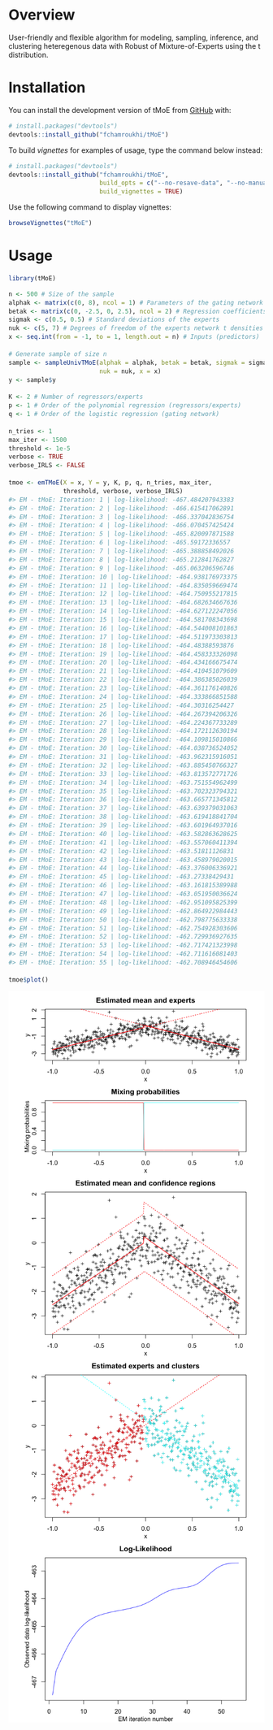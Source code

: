 
<!-- README.md is generated from README.Rmd. Please edit that file -->
<!-- badges: start -->
<!-- badges: end -->
Overview
========

User-friendly and flexible algorithm for modeling, sampling, inference, and clustering heteregenous data with Robust of Mixture-of-Experts using the t distribution.

Installation
============

You can install the development version of tMoE from [GitHub](https://github.com/) with:

``` r
# install.packages("devtools")
devtools::install_github("fchamroukhi/tMoE")
```

To build *vignettes* for examples of usage, type the command below instead:

``` r
# install.packages("devtools")
devtools::install_github("fchamroukhi/tMoE", 
                         build_opts = c("--no-resave-data", "--no-manual"), 
                         build_vignettes = TRUE)
```

Use the following command to display vignettes:

``` r
browseVignettes("tMoE")
```

Usage
=====

``` r
library(tMoE)
```

``` r
n <- 500 # Size of the sample
alphak <- matrix(c(0, 8), ncol = 1) # Parameters of the gating network
betak <- matrix(c(0, -2.5, 0, 2.5), ncol = 2) # Regression coefficients of the experts
sigmak <- c(0.5, 0.5) # Standard deviations of the experts
nuk <- c(5, 7) # Degrees of freedom of the experts network t densities
x <- seq.int(from = -1, to = 1, length.out = n) # Inputs (predictors)

# Generate sample of size n
sample <- sampleUnivTMoE(alphak = alphak, betak = betak, sigmak = sigmak, 
                         nuk = nuk, x = x)
y <- sample$y

K <- 2 # Number of regressors/experts
p <- 1 # Order of the polynomial regression (regressors/experts)
q <- 1 # Order of the logistic regression (gating network)

n_tries <- 1
max_iter <- 1500
threshold <- 1e-5
verbose <- TRUE
verbose_IRLS <- FALSE

tmoe <- emTMoE(X = x, Y = y, K, p, q, n_tries, max_iter, 
               threshold, verbose, verbose_IRLS)
#> EM - tMoE: Iteration: 1 | log-likelihood: -467.484207943383
#> EM - tMoE: Iteration: 2 | log-likelihood: -466.615417062891
#> EM - tMoE: Iteration: 3 | log-likelihood: -466.337042836754
#> EM - tMoE: Iteration: 4 | log-likelihood: -466.070457425424
#> EM - tMoE: Iteration: 5 | log-likelihood: -465.820097871588
#> EM - tMoE: Iteration: 6 | log-likelihood: -465.59172336557
#> EM - tMoE: Iteration: 7 | log-likelihood: -465.388858492026
#> EM - tMoE: Iteration: 8 | log-likelihood: -465.212841762827
#> EM - tMoE: Iteration: 9 | log-likelihood: -465.063206596746
#> EM - tMoE: Iteration: 10 | log-likelihood: -464.938176973375
#> EM - tMoE: Iteration: 11 | log-likelihood: -464.835059669474
#> EM - tMoE: Iteration: 12 | log-likelihood: -464.750955217815
#> EM - tMoE: Iteration: 13 | log-likelihood: -464.682634667636
#> EM - tMoE: Iteration: 14 | log-likelihood: -464.627122247056
#> EM - tMoE: Iteration: 15 | log-likelihood: -464.581708343698
#> EM - tMoE: Iteration: 16 | log-likelihood: -464.544008101863
#> EM - tMoE: Iteration: 17 | log-likelihood: -464.511973303813
#> EM - tMoE: Iteration: 18 | log-likelihood: -464.48388593876
#> EM - tMoE: Iteration: 19 | log-likelihood: -464.458333326098
#> EM - tMoE: Iteration: 20 | log-likelihood: -464.434166675474
#> EM - tMoE: Iteration: 21 | log-likelihood: -464.410451079609
#> EM - tMoE: Iteration: 22 | log-likelihood: -464.386385026039
#> EM - tMoE: Iteration: 23 | log-likelihood: -464.361176140826
#> EM - tMoE: Iteration: 24 | log-likelihood: -464.333866851588
#> EM - tMoE: Iteration: 25 | log-likelihood: -464.30316254427
#> EM - tMoE: Iteration: 26 | log-likelihood: -464.267394206326
#> EM - tMoE: Iteration: 27 | log-likelihood: -464.224367733289
#> EM - tMoE: Iteration: 28 | log-likelihood: -464.172112630194
#> EM - tMoE: Iteration: 29 | log-likelihood: -464.109815010866
#> EM - tMoE: Iteration: 30 | log-likelihood: -464.038736524052
#> EM - tMoE: Iteration: 31 | log-likelihood: -463.962315916051
#> EM - tMoE: Iteration: 32 | log-likelihood: -463.885450766327
#> EM - tMoE: Iteration: 33 | log-likelihood: -463.813572771726
#> EM - tMoE: Iteration: 34 | log-likelihood: -463.751554962499
#> EM - tMoE: Iteration: 35 | log-likelihood: -463.702323794321
#> EM - tMoE: Iteration: 36 | log-likelihood: -463.665771345812
#> EM - tMoE: Iteration: 37 | log-likelihood: -463.639379031063
#> EM - tMoE: Iteration: 38 | log-likelihood: -463.619418841704
#> EM - tMoE: Iteration: 39 | log-likelihood: -463.601964937016
#> EM - tMoE: Iteration: 40 | log-likelihood: -463.582863628625
#> EM - tMoE: Iteration: 41 | log-likelihood: -463.557060411394
#> EM - tMoE: Iteration: 42 | log-likelihood: -463.51811126831
#> EM - tMoE: Iteration: 43 | log-likelihood: -463.458979020015
#> EM - tMoE: Iteration: 44 | log-likelihood: -463.376006336921
#> EM - tMoE: Iteration: 45 | log-likelihood: -463.27338429431
#> EM - tMoE: Iteration: 46 | log-likelihood: -463.161815389988
#> EM - tMoE: Iteration: 47 | log-likelihood: -463.051950036624
#> EM - tMoE: Iteration: 48 | log-likelihood: -462.951095825399
#> EM - tMoE: Iteration: 49 | log-likelihood: -462.864922984443
#> EM - tMoE: Iteration: 50 | log-likelihood: -462.798775633338
#> EM - tMoE: Iteration: 51 | log-likelihood: -462.754928303606
#> EM - tMoE: Iteration: 52 | log-likelihood: -462.729936927635
#> EM - tMoE: Iteration: 53 | log-likelihood: -462.717421323998
#> EM - tMoE: Iteration: 54 | log-likelihood: -462.711616081403
#> EM - tMoE: Iteration: 55 | log-likelihood: -462.708946454606

tmoe$plot()
```

<img src="man/figures/README-unnamed-chunk-6-1.png" style="display: block; margin: auto;" /><img src="man/figures/README-unnamed-chunk-6-2.png" style="display: block; margin: auto;" /><img src="man/figures/README-unnamed-chunk-6-3.png" style="display: block; margin: auto;" /><img src="man/figures/README-unnamed-chunk-6-4.png" style="display: block; margin: auto;" />
